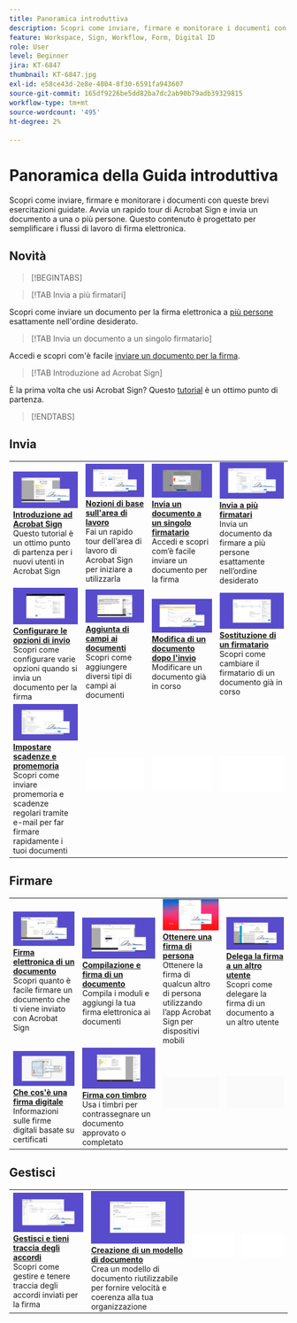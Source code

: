 ```yaml
---
title: Panoramica introduttiva
description: Scopri come inviare, firmare e monitorare i documenti con queste brevi esercitazioni guidate
feature: Workspace, Sign, Workflow, Form, Digital ID
role: User
level: Beginner
jira: KT-6847
thumbnail: KT-6847.jpg
exl-id: e58ce43d-2e8e-4804-8f30-6591fa943607
source-git-commit: 165df9226be5dd82ba7dc2ab90b79adb39329815
workflow-type: tm+mt
source-wordcount: '495'
ht-degree: 2%

---
```


# Panoramica della Guida introduttiva

Scopri come inviare, firmare e monitorare i documenti con queste brevi esercitazioni guidate. Avvia un rapido tour di Acrobat Sign e invia un documento a una o più persone. Questo contenuto è progettato per semplificare i flussi di lavoro di firma elettronica.

## Novità

>[!BEGINTABS]

>[!TAB Invia a più firmatari]

Scopri come inviare un documento per la firma elettronica a [più persone](send-to-multiple-recipients.md) esattamente nell&#39;ordine desiderato.

>[!TAB Invia un documento a un singolo firmatario]

Accedi e scopri com&#39;è facile [inviare un documento per la firma](send-to-single-recipient.md).

>[!TAB Introduzione ad Acrobat Sign]

È la prima volta che usi Acrobat Sign? Questo [tutorial](new-sender.md) è un ottimo punto di partenza.

>[!ENDTABS]

## Invia

<table style="table-layout:fixed">
<tr>
  <td>
    <a href="new-sender.md">
      <img alt="Guida introduttiva ad Acrobat Sign" src="../assets/gettingstartednew.png" />
    </a>
    <div>
    <a href="new-sender.md"><strong>Introduzione ad Acrobat Sign</strong></a>
    </div>
    Questo tutorial è un ottimo punto di partenza per i nuovi utenti in Acrobat Sign
    <br>
  </td>
 <td>
    <a href="quick-tour.md">
      <img alt="Nozioni di base sull’area di lavoro" src="../assets/workspace.png" />
    </a>
    <div>
    <a href="quick-tour.md"><strong>Nozioni di base sull'area di lavoro</strong></a>
    </div>
    Fai un rapido tour dell’area di lavoro di Acrobat Sign per iniziare a utilizzarla
    <br>
  </td>
  <td>
    <a href="send-to-single-recipient.md">
      <img alt="Inviare un documento a un singolo firmatario" src="../assets/send-single-recipient.png" />
    </a>
    <div>
    <a href="send-to-single-recipient.md"><strong>Invia un documento a un singolo firmatario</strong></a>
    </div>
    Accedi e scopri com’è facile inviare un documento per la firma
    <br>
  </td>
  <td>
    <a href="send-to-multiple-recipients.md">
      <img alt="Invia a più firmatari" src="../assets/send-to-multiple-recipient.png" />
    </a>
    <div>
    <a href="send-to-multiple-recipients.md"><strong>Invia a più firmatari</strong></a>
    </div>
    Invia un documento da firmare a più persone esattamente nell’ordine desiderato
    <br>
  </td>
</tr>
<tr>
  <td>
    <a href="sending-options.md">
      <img alt="Configurare le opzioni di invio" src="../assets/configure.png" />
    </a>
    <div>
    <a href="sending-options.md"><strong>Configurare le opzioni di invio</strong></a>
    </div>
    Scopri come configurare varie opzioni quando si invia un documento per la firma
    <br>
  </td>
  <td>
    <a href="adding-fields.md">
      <img alt="Aggiunta di campi ai documenti" src="../assets/adding-fields.png" />
    </a>
    <div>
    <a href="adding-fields.md"><strong>Aggiunta di campi ai documenti</strong></a>
    </div>
    Scopri come aggiungere diversi tipi di campi ai documenti
    <br>
  </td>
  <td>
    <a href="modify-in-flight.md">
      <img alt="Modifica di un documento dopo l’invio" src="../assets/modify.png" />
    </a>
    <div>
    <a href="modify-in-flight.md"><strong>Modifica di un documento dopo l'invio</strong></a>
    </div>
    Modificare un documento già in corso
    <br>
  </td>
  <td>
    <a href="replace-signer.md">
      <img alt="Sostituzione di un firmatario" src="../assets/replace.png" />
    </a>
    <div>
    <a href="replace-signer.md"><strong>Sostituzione di un firmatario</strong></a>
    </div>
    Scopri come cambiare il firmatario di un documento già in corso
     <br>
  </td>
</tr>
<tr>
  <td>
      <a href="set-deadlines-reminders.md">
        <img alt="Impostare scadenze e promemoria" src="../assets/deadlines-reminders.png" />
      </a>
      <div>
      <a href="set-deadlines-reminders.md"><strong>Impostare scadenze e promemoria</strong></a>
      </div>
      Scopri come inviare promemoria e scadenze regolari tramite e-mail per far firmare rapidamente i tuoi documenti
      <br>
    </td> 
  <td>
      <img alt="Spaziatore" src="../assets/Whitespacer.png" />
      <div>
      <br>
    </td>
    <td>
      <img alt="Spaziatore" src="../assets/Whitespacer.png" />
      <div>
      <br>
    </td>
    <td>
      <img alt="Spaziatore" src="../assets/Whitespacer.png" />
      <div>
      <br>
    </td>
</tr>
</table>

## Firmare

<table style="table-layout:fixed">
<tr>
  <td>
    <a href="electronically-sign-a-document.md">
      <img alt="Firma elettronica di un documento" src="../assets/sign-electronically.png" />
    </a>
    <div>
    <a href="electronically-sign-a-document.md"><strong>Firma elettronica di un documento</strong></a>
    </div>
    Scopri quanto è facile firmare un documento che ti viene inviato con Acrobat Sign
    <br>
  </td>
  <td>
    <a href="fill-and-sign.md">
      <img alt="Compilazione e firma di un documento" src="../assets/fill-and-sign.png" />
    </a>
    <div>
    <a href="fill-and-sign.md"><strong>Compilazione e firma di un documento</strong></a>
    </div>
    Compila i moduli e aggiungi la tua firma elettronica ai documenti
    <br>
  </td>
  <td>
    <a href="sign-in-person.md">
      <img alt="Ottenere una firma di persona" src="../assets/inperson.png" />
    </a>
    <div>
    <a href="sign-in-person.md"><strong>Ottenere una firma di persona</strong></a>
    </div>
    Ottenere la firma di qualcun altro di persona utilizzando l’app Acrobat Sign per dispositivi mobili
    <br>
  </td>
  <td>
    <a href="delegate-signing.md">
      <img alt="Delega la firma a un altro utente" src="../assets/delegate-signing.png" />
    </a>
    <div>
    <a href="delegate-signing.md"><strong>Delega la firma a un altro utente</strong></a>
    </div>
    Scopri come delegare la firma di un documento a un altro utente
    <br>
  </td>
</tr>
<tr>
  <td>
    <a href="sign-with-a-digital-signature.md">
      <img alt="Che cos’è una firma digitale" src="../assets/digital-signature.png" />
    </a>
    <div>
    <a href="sign-with-a-digital-signature.md"><strong>Che cos'è una firma digitale</strong></a>
    </div>
    Informazioni sulle firme digitali basate su certificati
    <br>
  </td>
  <td>
    <a href="sign-with-a-stamp.md">
      <img alt="Firma con timbro" src="../assets/sign-stamp.png" />
    </a>
    <div>
    <a href="sign-with-a-stamp.md"><strong>Firma con timbro</strong></a>
    </div>
    Usa i timbri per contrassegnare un documento approvato o completato
     <br>
  </td> 
 <td>
    <img alt="Spaziatore" src="../assets/Grayspacer.png" />
    <div>
    <br>
  </td>
  <td>
    <img alt="Spaziatore" src="../assets/Grayspacer.png" />
    <div>
    <br>
  </td>
</tr>  
</table>

## Gestisci

<table style="table-layout:fixed">
<tr>
  <td>
    <a href="manage-and-track.md">
      <img alt="Gestisci e tieni traccia degli accordi" src="../assets/manage-track.png" />
    </a>
    <div>
    <a href="manage-and-track.md"><strong>Gestisci e tieni traccia degli accordi</strong></a>
    </div>
    Scopri come gestire e tenere traccia degli accordi inviati per la firma
    <br>
  </td>
  <td>
    <a href="../sign-advanced-users/create-a-template.md">
      <img alt="Creazione di un modello di documento" src="../assets/create-template.png" />
    </a>
    <div>
    <a href="../sign-advanced-users/create-a-template.md"><strong>Creazione di un modello di documento</strong></a>
    </div>
    Crea un modello di documento riutilizzabile per fornire velocità e coerenza alla tua organizzazione
    <br>
  </td>
  <td>
    <img alt="Spaziatore" src="../assets/Whitespacer.png" />
    <div>
    <br>
  </td>
  <td>
    <img alt="Spaziatore" src="../assets/Whitespacer.png" />
    <div>
    <br>
  </td>
</tr>
</table>
